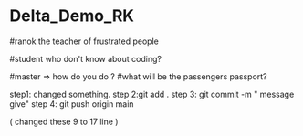 # Delta_Demo_RK

#ranok
the teacher of frustrated people

#student
who don't know about coding?

#master => how do you do ?
#what will be the passengers passport?

step1: changed something.
step 2:git add .
step 3: git commit -m " message give"
step 4: git push origin main

( changed these 9 to 17 line )

<!-- the yellow color show the warning.

M -> means we modified it.
yeollow color means -> that give us warning
so we must do _ -> other work commit,change,  properly

 -->
